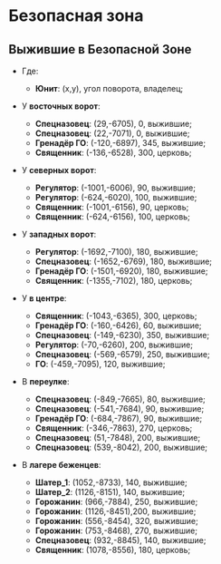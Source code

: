 # Безопасная зона

## Выжившие в Безопасной Зоне

* Где:
   * **Юнит**: (x,y), угол поворота, владелец;

* У **восточных ворот**:
   * **Спецназовец**: (29,-6705), 0, выжившие;
   * **Спецназовец**: (22,-7071), 0, выжившие;
   * **Гренадёр ГО**: (-120,-6897), 345, выжившие;
   * **Священник**: (-136,-6528), 300, церковь;

* У **северных ворот**:
   * **Регулятор**: (-1001,-6006), 90, выжившие;
   * **Регулятор**: (-624,-6020), 100, выжившие;
   * **Священник**: (-1001,-6156), 90, церковь;
   * **Священник**: (-624,-6156), 100, церковь;

* У **западных ворот**:
   * **Регулятор**: (-1692,-7100), 180, выжившие;
   * **Спецназовец**: (-1652,-6769), 180, выжившие;
   * **Гренадёр ГО**: (-1501,-6920), 180, выжившие;
   * **Священник**: (-1355,-7102), 180, церковь;

* У **в центре**:
   * **Священник**: (-1043,-6365), 300, церковь;
   * **Гренадёр ГО**: (-160,-6426), 60, выжившие;
   * **Спецназовец**: (-149,-6230), 350, выжившие;
   * **Регулятор**: (-70,-6260), 200, выжившие;
   * **Спецназовец**: (-569,-6579), 250, выжившие;
   * **ГО**: (-459,-7095), 120, выжившие;

* В **переулке**:
   * **Спецназовец**: (-849,-7665), 80, выжившие;
   * **Спецназовец**: (-541,-7684), 90, выжившие;
   * **Гренадёр ГО**: (-684,-7867), 90, выжившие;
   * **Священник**: (-346,-7863), 270, церковь;
   * **Спецназовец**: (51,-7848), 200, выжившие;
   * **Спецназовец**: (539,-8042), 200, выжившие;

* В **лагере беженцев**:
   * **Шатер_1**: (1052,-8733), 140, выжившие;
   * **Шатер_2**: (1126,-8151), 140, выжившие;
   * **Горожанин**: (966,-7884), 250, выжившие;
   * **Горожанин**: (1126,-8451),200, выжившие;
   * **Горожанин**: (556,-8454), 320, выжившие;
   * **Горожанин**: (753,-8468), 270, выжившие;
   * **Спецназовец**: (932,-8845), 140, выжившие;
   * **Священник**: (1078,-8556), 180, церковь;